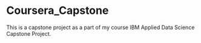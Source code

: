 # Coursera_Capstone
This is a capstone project as a part of my course IBM Applied Data Science Capstone Project.
